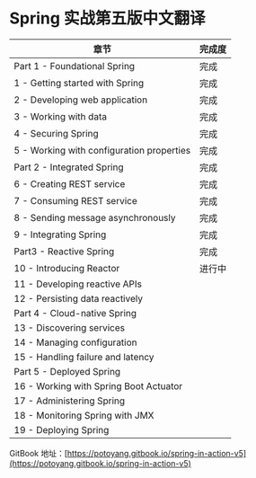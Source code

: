 # Spring 实战第五版中文翻译

| 章节 | 完成度 |
| --- | --- |
| Part 1 - Foundational Spring | 完成 |
| 1 - Getting started with Spring | 完成 |
| 2 - Developing web application | 完成 |
| 3 - Working with data | 完成 |
| 4 - Securing Spring | 完成 |
| 5 - Working with configuration properties | 完成 |
| Part 2 - Integrated Spring | 完成 |
| 6 - Creating REST service | 完成 |
| 7 - Consuming REST service | 完成 |
| 8 - Sending message asynchronously | 完成 |
| 9 - Integrating Spring | 完成 |
| Part3 - Reactive Spring | 完成 |
| 10 - Introducing Reactor | 进行中 |
| 11 - Developing reactive APIs | |
| 12 - Persisting data reactively | |
| Part 4 - Cloud-native Spring | |
| 13 - Discovering services | |
| 14 - Managing configuration | |
| 15 - Handling failure and latency | |
| Part 5 - Deployed Spring | |
| 16 - Working with Spring Boot Actuator | |
| 17 - Administering Spring | |
| 18 - Monitoring Spring with JMX | |
| 19 - Deploying Spring | |

GitBook 地址：[https://potoyang.gitbook.io/spring-in-action-v5](https://potoyang.gitbook.io/spring-in-action-v5)

